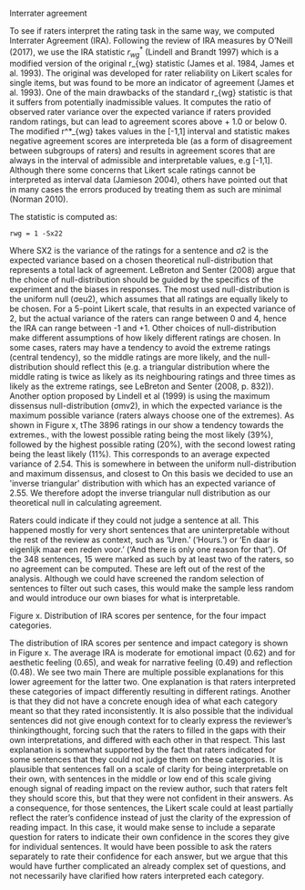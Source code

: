 Interrater agreement

To see if raters interpret the rating task in the same way, we computed Interrater Agreement (IRA). Following the review of IRA measures by O’Neill (2017), we use the IRA statistic $r^*_{wg}$ (Lindell and Brandt 1997) which is a modified version of the original r_{wg} statistic (James et al. 1984, James et al. 1993). The original was developed for rater reliability on Likert scales for single items, but was found to be more an indicator of agreement (James et al. 1993). One of the main drawbacks of the standard r_{wg} statistic is that it suffers from potentially inadmissible values. It computes the ratio of observed rater variance over the expected variance if raters provided random ratings, but can lead to agreement scores above + 1.0 or below 0. The modified r^*_{wg} takes values in the [-1,1] interval and statistic makes negative agreement scores are interpreteda ble (as a form of disagreement between subgroups of raters) and results in agreement scores that are always in the interval of admissible and interpretable values, e.g [-1,1]. Although there some concerns that Likert scale ratings cannot be interpreted as interval data (Jamieson 2004), others have pointed out that in many cases the errors produced by treating them as such are minimal (Norman 2010). 

The statistic is computed as:

	rwg = 1 -Sx22 

Where SX2 is the variance of the ratings for a sentence and σ2 is the expected variance based on a chosen theoretical null-distribution that represents a total lack of agreement. LeBreton and Senter (2008) argue that the choice of null-distribution should be guided by the specifics of the experiment and the biases in responses. The most used null-distribution is the uniform null (σeu2), which assumes that all ratings are equally likely to be chosen. For a 5-point Likert scale, that results in an expected variance of 2, but the actual variance of the raters can range between 0 and 4, hence the IRA can range between -1 and +1. Other choices of null-distribution make different assumptions of how likely different ratings are chosen. In some cases, raters may have a tendency to avoid the extreme ratings (central tendency), so the middle ratings are more likely, and the null-distribution should reflect this (e.g. a triangular distribution where the middle rating is twice as likely as its neighbouring ratings and three times as likely as the extreme ratings, see LeBreton and Senter (2008, p. 832)). Another option proposed by Lindell et al (1999) is using the maximum dissensus null-distribution  (σmv2), in which the expected variance is the maximum possible variance (raters always choose one of the extremes). As shown in Figure x, tThe 3896 ratings in our show a tendency towards the extremes., with the lowest possible rating being the most likely (39%), followed by the highest possible rating (20%), with the second lowest rating being the least likely (11%). This corresponds to an average expected variance of 2.54. This is somewhere in between the uniform null-distribution and maximum dissensus, and closest to On this basis we decided to use an 'inverse triangular' distribution with which has an expected variance of 2.55. We therefore adopt the inverse triangular null distribution as our theoretical null in calculating agreement.

Raters could indicate if they could not judge a sentence at all. This happened mostly for very short sentences that are uninterpretable without the rest of the review as context, such as ‘Uren.’ (‘Hours.’) or ‘En daar is eigenlijk maar een reden voor.’ (‘And there is only one reason for that’). Of the 348 sentences, 15 were marked as such by at least two of the raters, so no agreement can be computed. These are left out of the rest of the analysis. Although we could have screened the random selection of sentences to filter out such cases, this would make the sample less random and would introduce our own biases for what is interpretable.


Figure x. Distribution of IRA scores per sentence, for the four impact categories.

The distribution of IRA scores per sentence and impact category is shown in Figure x. The average IRA is moderate for emotional impact (0.62) and for aesthetic feeling (0.65), and weak for narrative feeling (0.49) and reflection (0.48). We see two main There are multiple possible explanations for this lower agreement for the latter two. One explanation is that raters interpreted these categories of impact differently resulting in different ratings. Another is that they did not have a concrete enough idea of what each category meant so that they rated inconsistently. It is also possible that the individual sentences did not give enough context for to clearly express the reviewer’s thinkingthought, forcing such that the raters to filled in the gaps with their own interpretations, and differed with each other in that respect. This last explanation is somewhat supported by the fact that raters indicated for some sentences that they could not judge them on these categories. It is plausible that sentences fall on a scale of clarity for being interpretable on their own, with sentences in the middle or low end of this scale giving enough signal of reading impact on the review author, such that raters felt they should score this, but that they were not confident in their answers. As a consequence, for those sentences, the Likert scale could at least partially reflect the rater’s confidence instead of just the clarity of the expression of reading impact. In this case, it would make sense to include a separate question for raters to indicate their own confidence in the scores they give for individual sentences. It would have been possible to ask the raters separately to rate their confidence for each answer, but we argue that this would have further complicated an already complex set of questions, and not necessarily have clarified how raters interpreted each category. 


